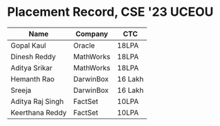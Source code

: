 # Placement Record, CSE '23 UCEOU

| Name             | Company   | CTC     |
| ---------------- | --------- | ------- |
| Gopal Kaul       | Oracle    | 18LPA   |
| Dinesh Reddy     | MathWorks | 18LPA   |
| Aditya Srikar    | MathWorks | 18LPA   |
| Hemanth Rao      | DarwinBox | 16 Lakh |
| Sreeja           | DarwinBox | 16 Lakh |
| Aditya Raj Singh | FactSet   | 10LPA   |
| Keerthana Reddy  | FactSet   | 10LPA   |

